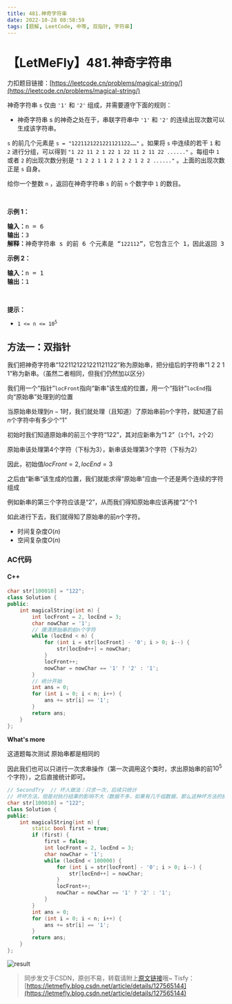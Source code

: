 ```yaml
---
title: 481.神奇字符串
date: 2022-10-28 08:58:59
tags: [题解, LeetCode, 中等, 双指针, 字符串]
---
```


# 【LetMeFly】481.神奇字符串

力扣题目链接：[https://leetcode.cn/problems/magical-string/](https://leetcode.cn/problems/magical-string/)

<p>神奇字符串 <code>s</code> 仅由 <code>'1'</code> 和 <code>'2'</code> 组成，并需要遵守下面的规则：</p>

<ul>
	<li>神奇字符串 s 的神奇之处在于，串联字符串中 <code>'1'</code> 和 <code>'2'</code> 的连续出现次数可以生成该字符串。</li>
</ul>

<p><code>s</code> 的前几个元素是 <code>s = "1221121221221121122……"</code> 。如果将 <code>s</code> 中连续的若干 <code>1</code> 和 <code>2</code> 进行分组，可以得到 <code>"1 22 11 2 1 22 1 22 11 2 11 22 ......"</code> 。每组中 <code>1</code> 或者 <code>2</code> 的出现次数分别是 <code>"1 2 2 1 1 2 1 2 2 1 2 2 ......"</code> 。上面的出现次数正是 <code>s</code> 自身。</p>

<p>给你一个整数 <code>n</code> ，返回在神奇字符串 <code>s</code> 的前 <code>n</code> 个数字中 <code>1</code> 的数目。</p>

<p>&nbsp;</p>

<p><strong>示例 1：</strong></p>

<pre>
<strong>输入：</strong>n = 6
<strong>输出：</strong>3
<strong>解释：</strong>神奇字符串 s 的前 6 个元素是 “<code>122112</code>”，它包含三个 1，因此返回 3 。 
</pre>

<p><strong>示例 2：</strong></p>

<pre>
<strong>输入：</strong>n = 1
<strong>输出：</strong>1
</pre>

<p>&nbsp;</p>

<p><strong>提示：</strong></p>

<ul>
	<li><code>1 &lt;= n &lt;= 10<sup>5</sup></code></li>
</ul>


    
## 方法一：双指针

我们把神奇字符串“1221121221221121122”称为原始串，把分组后的字符串“1 2 2 1 1”称为新串。（虽然二者相同，但我们仍然加以区分）

我们用一个“指针”```locFront```指向“新串”该生成的位置，用一个“指针”```locEnd```指向“原始串”处理到的位置

当原始串处理到$n-1$时，我们就处理（且知道）了原始串前$n$个字符，就知道了前$n$个字符中有多少个“1”

初始时我们知道原始串的前三个字符“122”，其对应新串为“1 2”（```1```个1，```2```个2）

原始串该处理第$4$个字符（下标为$3$），新串该处理第$3$个字符（下标为$2$）

因此，初始值$locFront = 2, locEnd = 3$

之后由“新串”该生成的位置，我们就能求得“原始串”应由一个还是两个连续的字符组成

例如新串的第三个字符应该是“2”，从而我们得知原始串应该再接“2”个1

如此进行下去，我们就得知了原始串的前$n$个字符。

+ 时间复杂度$O(n)$
+ 空间复杂度$O(n)$

### AC代码

#### C++

```cpp
char str[100010] = "122";
class Solution {
public:
    int magicalString(int n) {
        int locFront = 2, locEnd = 3;
        char nowChar = '1';
		// 摸清原始串的前n个字符
        while (locEnd < n) {
            for (int i = str[locFront] - '0'; i > 0; i--) {
                str[locEnd++] = nowChar;
            }
            locFront++;
            nowChar = nowChar == '1' ? '2' : '1';
        }
        // 统计开始
        int ans = 0;
        for (int i = 0; i < n; i++) {
            ans += str[i] == '1';
        }
        return ans;
    }
};
```

**What's more**

这道题每次测试 原始串都是相同的

因此我们也可以只进行一次求串操作（第一次调用这个类时，求出原始串的前$10^5$个字符），之后直接统计即可。

```cpp
// SecondTry  // 坏人做法：只求一次，后续只统计
// 坏坏方法，但是对执行结果的影响不大（数据不多，如果有几千组数据，那么这种坏方法的执行总时间将会大大减少）
char str[100010] = "122";
class Solution {
public:
    int magicalString(int n) {
        static bool first = true;
        if (first) {
            first = false;
            int locFront = 2, locEnd = 3;
            char nowChar = '1';
            while (locEnd < 100000) {
                for (int i = str[locFront] - '0'; i > 0; i--) {
                    str[locEnd++] = nowChar;
                }
                locFront++;
                nowChar = nowChar == '1' ? '2' : '1';
            }
        }
        int ans = 0;
        for (int i = 0; i < n; i++) {
            ans += str[i] == '1';
        }
        return ans;
    }
};
```

![result](https://img-blog.csdnimg.cn/f466a3a26cf64844966b16fd3682efbf.jpeg#pic_center)

> 同步发文于CSDN，原创不易，转载请附上[原文链接](https://leetcode.letmefly.xyz/2022/10/28/LeetCode%200481.%E7%A5%9E%E5%A5%87%E5%AD%97%E7%AC%A6%E4%B8%B2/)哦~
> Tisfy：[https://letmefly.blog.csdn.net/article/details/127565144](https://letmefly.blog.csdn.net/article/details/127565144)
